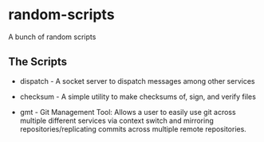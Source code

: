 # random-scripts
A bunch of random scripts

## The Scripts

* dispatch - A socket server to dispatch messages among other services

* checksum - A simple utility to make checksums of, sign, and verify files

* gmt - Git Management Tool: Allows a user to easily use git across multiple different services via context switch and mirroring repositories/replicating commits across multiple remote repositories.
